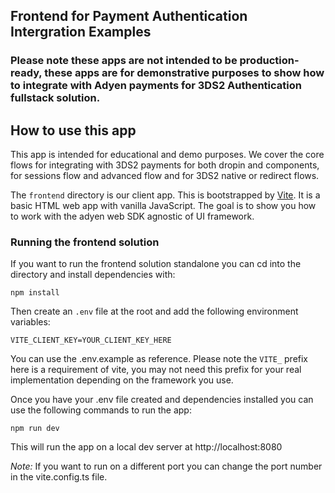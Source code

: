 ## Frontend for Payment Authentication Intergration Examples

### Please note these apps are not intended to be production-ready, these apps are for demonstrative purposes to show how to integrate with Adyen payments for 3DS2 Authentication fullstack solution.

## How to use this app

This app is intended for educational and demo purposes. We cover the core flows for integrating with 3DS2 payments for both dropin and components, for sessions flow and advanced flow and for 3DS2 native or redirect flows.

The `frontend` directory is our client app. This is bootstrapped by [Vite](https://vitejs.dev/guide/#scaffolding-your-first-vite-project). It is a basic HTML web app with vanilla JavaScript. The goal is to show you how to work with the adyen web SDK agnostic of UI framework.

### Running the frontend solution

If you want to run the frontend solution standalone you can cd into the directory and install dependencies with:

`npm install`

Then create an `.env` file at the root and add the following environment variables:

```
VITE_CLIENT_KEY=YOUR_CLIENT_KEY_HERE
```

You can use the .env.example as reference. Please note the `VITE_` prefix here is a requirement of vite, you may not need this prefix for your real implementation depending on the framework you use.

Once you have your .env file created and dependencies installed you can use the following commands to run the app:

`npm run dev`

This will run the app on a local dev server at http://localhost:8080

_Note:_ If you want to run on a different port you can change the port number in the vite.config.ts file.
